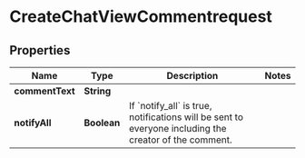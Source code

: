 

# CreateChatViewCommentrequest


## Properties

| Name | Type | Description | Notes |
|------------ | ------------- | ------------- | -------------|
|**commentText** | **String** |  |  |
|**notifyAll** | **Boolean** | If &#x60;notify_all&#x60; is true, notifications will be sent to everyone including the creator of the comment. |  |



